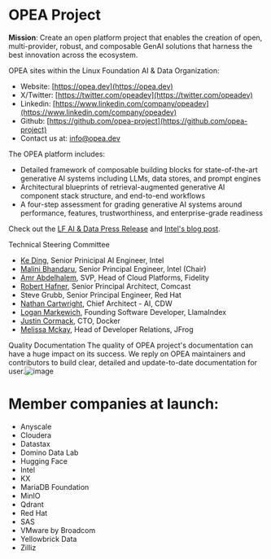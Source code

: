 # OPEA Project

**Mission**: Create an open platform project that enables the creation of open, multi-provider, robust, and composable GenAI solutions that harness the best innovation across the ecosystem.

OPEA sites within the Linux Foundation AI & Data Organization:

* Website: [https://opea.dev](https://opea.dev)
* X/Twitter: [https://twitter.com/opeadev](https://twitter.com/opeadev)
* Linkedin: [https://www.linkedin.com/company/opeadev](https://www.linkedin.com/company/opeadev)
* Github: [https://github.com/opea-project](https://github.com/opea-project)
* Contact us at: [info@opea.dev](mailto:info@opea.dev)

The OPEA platform includes:

- Detailed framework of composable building blocks for state-of-the-art generative AI systems including LLMs, data stores, and prompt engines
- Architectural blueprints of retrieval-augmented generative AI component stack structure, and end-to-end workflows
- A four-step assessment for grading generative AI systems around performance, features, trustworthiness, and enterprise-grade readiness

Check out the [LF AI & Data Press Release](https://lfaidata.foundation/blog/2024/04/16/lf-ai-data-foundation-launches-open-platform-for-enterprise-ai-opea-for-groundbreaking-enterprise-ai-collaboration/) and [Intel's blog post](https://www.intel.com/content/www/us/en/developer/articles/news/introducing-the-open-platform-for-enterprise-ai.html).

Technical Steering Committee
- [Ke Ding](https://www.linkedin.com/in/dingke/),	Senior Prinicipal AI Engineer,	Intel
- [Malini Bhandaru](https://www.linkedin.com/in/malinibhandaru/),	Senior Principal Engineer,	Intel (Chair)
- [Amr Abdelhalem](https://www.linkedin.com/in/amrhalem/),	SVP, Head of Cloud Platforms,	Fidelity
- [Robert Hafner](https://www.linkedin.com/in/roberthafner/),	Senior Principal Architect,	Comcast
- Steve Grubb,	Senior Principal Engineer,	Red Hat
- [Nathan Cartwright](https://www.linkedin.com/in/nathan-cartwright-2008228/),	Chief Architect - AI,	CDW
- [Logan Markewich](https://www.linkedin.com/in/logan-markewich/),	Founding Software Developer,	LlamaIndex
- [Justin Cormack](https://www.linkedin.com/in/justincormack/), CTO,	Docker
- [Melissa Mckay](https://www.linkedin.com/in/melissajmckay/), Head of Developer Relations, JFrog 

Quality Documentation
The quality of OPEA project's documentation can have a huge impact on its success. We reply on OPEA maintainers and contributors to build clear, detailed and update-to-date documentation for user.![image](https://github.com/user-attachments/assets/e7c898a0-b7b5-4969-a6d4-4e1ba88358fe)



Member companies at launch:
=======
* Anyscale
* Cloudera
* Datastax
* Domino Data Lab
* Hugging Face
* Intel
* KX
* MariaDB Foundation
* MinIO
* Qdrant
* Red Hat
* SAS
* VMware by Broadcom
* Yellowbrick Data
* Zilliz
